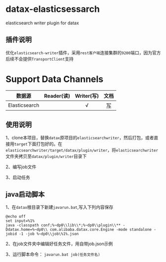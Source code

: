 # datax-elasticsessarch
elasticsearch writer plugin for datax

## 插件说明
优化```elasticsearch-writer```插件，采用```rest客户端```连接集群的```9200```端口，因为官方后续不会提供```TransportClient```支持

# Support Data Channels 
| 数据源        | Reader(读) | Writer(写) |文档|
| ---------- | :-------: | :-------: |:-------: |
| Elasticsearch       |         |     √     |[写](https://github.com/lzcGuit/datax-elasticsessarch/tree/master/elasticsearchwriter/elasticsearchwriter.md)|

## 使用说明

1、clone本项目，替换```datax```原项目的```elasticsearchwriter```，然后打包，或者直接用```target```下面打包好的。在```elasticsearchwriter/target/datax/plugin/writer```，将```elasticsearchwriter```文件夹拷贝至```datax/plugin/writer```目录下  

2、编写job文件

3、启动任务

## java启动脚本
1、在```datax```根目录下新建```javarun.bat```,写入下列内容保存
```
@echo off
set input=%1%
java -classpath conf;%~dp0\\lib\\*;%~dp0\\plugin\\** -Ddatax.home=%~dp0\\ com.alibaba.datax.core.Engine -mode standalone -jobid -1 -job %~dp0\\job\%1%.json
```
2、在job文件夹中编辑好任务文件，用自带job.json示例

3、运行脚本命令：  ```javarun.bat job(任务文件名)```
